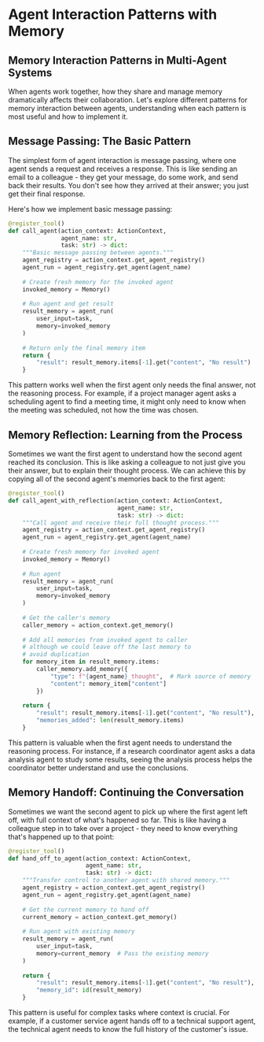 # Agent Interaction Patterns with Memory

## Memory Interaction Patterns in Multi-Agent Systems

When agents work together, how they share and manage memory dramatically affects their collaboration. Let's explore different patterns for memory interaction between agents, understanding when each pattern is most useful and how to implement it.

## Message Passing: The Basic Pattern

The simplest form of agent interaction is message passing, where one agent sends a request and receives a response. This is like sending an email to a colleague - they get your message, do some work, and send back their results. You don't see how they arrived at their answer; you just get their final response.

Here's how we implement basic message passing:

```python
@register_tool()
def call_agent(action_context: ActionContext,
               agent_name: str,
               task: str) -> dict:
    """Basic message passing between agents."""
    agent_registry = action_context.get_agent_registry()
    agent_run = agent_registry.get_agent(agent_name)
    
    # Create fresh memory for the invoked agent
    invoked_memory = Memory()
    
    # Run agent and get result
    result_memory = agent_run(
        user_input=task,
        memory=invoked_memory
    )
    
    # Return only the final memory item
    return {
        "result": result_memory.items[-1].get("content", "No result")
    }
```

This pattern works well when the first agent only needs the final answer, not the reasoning process. For example, if a project manager agent asks a scheduling agent to find a meeting time, it might only need to know when the meeting was scheduled, not how the time was chosen.

## Memory Reflection: Learning from the Process

Sometimes we want the first agent to understand how the second agent reached its conclusion. This is like asking a colleague to not just give you their answer, but to explain their thought process. We can achieve this by copying all of the second agent's memories back to the first agent:

```python
@register_tool()
def call_agent_with_reflection(action_context: ActionContext,
                               agent_name: str,
                               task: str) -> dict:
    """Call agent and receive their full thought process."""
    agent_registry = action_context.get_agent_registry()
    agent_run = agent_registry.get_agent(agent_name)
    
    # Create fresh memory for invoked agent
    invoked_memory = Memory()
    
    # Run agent
    result_memory = agent_run(
        user_input=task,
        memory=invoked_memory
    )
    
    # Get the caller's memory
    caller_memory = action_context.get_memory()
    
    # Add all memories from invoked agent to caller
    # although we could leave off the last memory to
    # avoid duplication
    for memory_item in result_memory.items:
        caller_memory.add_memory({
            "type": f"{agent_name}_thought",  # Mark source of memory
            "content": memory_item["content"]
        })
    
    return {
        "result": result_memory.items[-1].get("content", "No result"),
        "memories_added": len(result_memory.items)
    }
```

This pattern is valuable when the first agent needs to understand the reasoning process. For instance, if a research coordinator agent asks a data analysis agent to study some results, seeing the analysis process helps the coordinator better understand and use the conclusions.

## Memory Handoff: Continuing the Conversation

Sometimes we want the second agent to pick up where the first agent left off, with full context of what's happened so far. This is like having a colleague step in to take over a project - they need to know everything that's happened up to that point:

```python
@register_tool()
def hand_off_to_agent(action_context: ActionContext,
                      agent_name: str,
                      task: str) -> dict:
    """Transfer control to another agent with shared memory."""
    agent_registry = action_context.get_agent_registry()
    agent_run = agent_registry.get_agent(agent_name)
    
    # Get the current memory to hand off
    current_memory = action_context.get_memory()
    
    # Run agent with existing memory
    result_memory = agent_run(
        user_input=task,
        memory=current_memory  # Pass the existing memory
    )
    
    return {
        "result": result_memory.items[-1].get("content", "No result"),
        "memory_id": id(result_memory)
    }
```

This pattern is useful for complex tasks where context is crucial. For example, if a customer service agent hands off to a technical support agent, the technical agent needs to know the full history of the customer's issue.